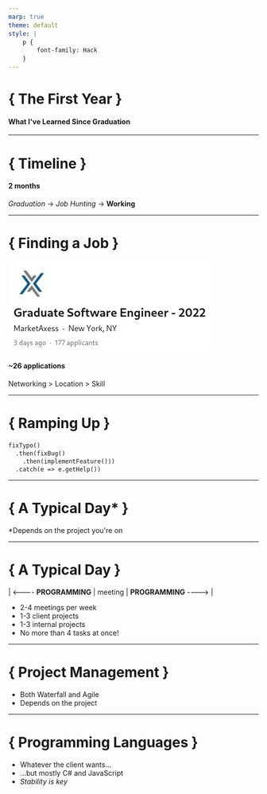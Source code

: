 ```yaml
---
marp: true
theme: default
style: |
    p {
        font-family: Hack
    }
---
```


# { The First Year }

#### What I've Learned Since Graduation

---

# { Timeline }

#### 2 months

*Graduation* -> *Job Hunting* -> **Working**

---

# { Finding a Job }

![drop-shadow](linkedin.png)

#### ~26 applications

Networking > Location > Skill

---

# { Ramping Up }

    fixTypo()
      .then(fixBug()
        .then(implementFeature()))
      .catch(e => e.getHelp())

---

# { A Typical Day* }

*Depends on the project you're on

---

# { A Typical Day }

| <---- **PROGRAMMING** | meeting | **PROGRAMMING** ----> |

- 2-4 meetings per week
- 1-3 client projects
- 1-3 internal projects
- No more than 4 tasks at once!

---

# { Project Management }

- Both Waterfall and Agile
- Depends on the project

---

# { Programming Languages }

- Whatever the client wants...
- ...but mostly C# and JavaScript
- *Stability is key*

